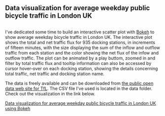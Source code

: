 ## Data visualization for average weekday public bicycle traffic in London UK

![]()

I've dedicated some time to build an interactive scatter plot with [Bokeh](https://docs.bokeh.org/en/latest/) to show average weekday bicycle traffic in London UK. The interactive plot shows the total and net traffic flux for 935 docking stations, in increments of fifteen minutes, with the size displaying the sum of the inflow and outflow traffic from each station and the color showing the net flux of the infow and outflow traffic. The plot can be animated by a play buttom, zoomed in and filter by total traffic flux and tooltip information can also be accessed by cursor hover-over on each docking station, showing the details concerning total traffic, net traffic and docking station name.

The data is freely available and can be downloaded from [the public open data web site for TfL](https://cycling.data.tfl.gov.uk/). The CSV file I've used is located in the data folder. Check out the visualization in the link below.

[Data visualization for average weekday public bicycle traffic in London UK using Bokeh](https://bicycle-use-with-bokeh.herokuapp.com/main)
